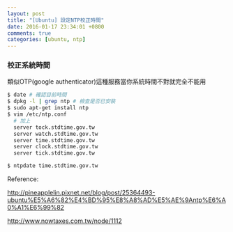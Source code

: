 ```yaml
---
layout: post
title: "[Ubuntu] 設定NTP校正時間"
date: 2016-01-17 23:34:01 +0800
comments: true
categories: [ubuntu, ntp]
---
```


### 校正系統時間

類似OTP(google authenticator)這種服務當你系統時間不對就完全不能用

```bash
$ date # 確認目前時間
$ dpkg -l | grep ntp # 檢查是否已安裝
$ sudo apt-get install ntp
$ vim /etc/ntp.conf
  # 加上
  server tock.stdtime.gov.tw
  server watch.stdtime.gov.tw
  server time.stdtime.gov.tw
  server clock.stdtime.gov.tw
  server tick.stdtime.gov.tw

$ ntpdate time.stdtime.gov.tw
```

Reference:

http://pineapplelin.pixnet.net/blog/post/25364493-ubuntu%E5%A6%82%E4%BD%95%E8%A8%AD%E5%AE%9Antp%E6%A0%A1%E6%99%82

http://www.nowtaxes.com.tw/node/1112